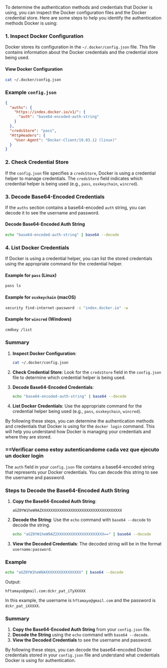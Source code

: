 To determine the authentication methods and credentials that Docker is using, you can inspect the Docker configuration files and the Docker credential store. Here are some steps to help you identify the authentication methods Docker is using:

### 1. Inspect Docker Configuration

Docker stores its configuration in the `~/.docker/config.json` file. This file contains information about the Docker credentials and the credential store being used.

#### View Docker Configuration

```sh
cat ~/.docker/config.json
```

### Example `config.json`

```json
{
  "auths": {
    "https://index.docker.io/v1/": {
      "auth": "base64-encoded-auth-string"
    }
  },
  "credsStore": "pass",
  "HttpHeaders": {
    "User-Agent": "Docker-Client/19.03.12 (linux)"
  }
}
```

### 2. Check Credential Store

If the `config.json` file specifies a `credsStore`, Docker is using a credential helper to manage credentials. The `credsStore` field indicates which credential helper is being used (e.g., `pass`, `osxkeychain`, `wincred`).

### 3. Decode Base64-Encoded Credentials

If the `auths` section contains a base64-encoded `auth` string, you can decode it to see the username and password.

#### Decode Base64-Encoded Auth String

```sh
echo "base64-encoded-auth-string" | base64 --decode
```

### 4. List Docker Credentials

If Docker is using a credential helper, you can list the stored credentials using the appropriate command for the credential helper.

#### Example for `pass` (Linux)

```sh
pass ls
```

#### Example for `osxkeychain` (macOS)

```sh
security find-internet-password -s "index.docker.io" -w
```

#### Example for `wincred` (Windows)

```sh
cmdkey /list
```

### Summary

1. **Inspect Docker Configuration**:
    ```sh
    cat ~/.docker/config.json
    ```

2. **Check Credential Store**: Look for the `credsStore` field in the `config.json` file to determine which credential helper is being used.

3. **Decode Base64-Encoded Credentials**:
    ```sh
    echo "base64-encoded-auth-string" | base64 --decode
    ```

4. **List Docker Credentials**: Use the appropriate command for the credential helper being used (e.g., `pass`, `osxkeychain`, `wincred`).

By following these steps, you can determine the authentication methods and credentials that Docker is using for the `docker login` command. This will help you understand how Docker is managing your credentials and where they are stored.

### ==Verificar como estoy autenticandome cada vez que ejecuto un docker login

The `auth` field in your `config.json` file contains a base64-encoded string that represents your Docker credentials. You can decode this string to see the username and password.

### Steps to Decode the Base64-Encoded Auth String

1. **Copy the Base64-Encoded Auth String**:
    ```plaintext
    aGZ0YW1heW9AZXXXXXXXXXXXXXXXXXXXXXXXXXXXXXXXXXXXX
    ```

2. **Decode the String**:
    Use the `echo` command with `base64 --decode` to decode the string.

    ```sh
    echo "aGZ0YW1heW9AZ2XXXXXXXXXXXXXXXXXXXXX==" | base64 --decode
    ```

3. **View the Decoded Credentials**:
    The decoded string will be in the format `username:password`.

### Example

```sh
echo "aGZ0YW1heW9AXXXXXXXXXXXXXXXX" | base64 --decode
```

Output:
```plaintext
hftamayo@gmail.com:dckr_pat_iTyXXXXX
```

In this example, the username is `hftamayo@gmail.com` and the password is `dckr_pat_iXXXXX`.

### Summary

1. **Copy the Base64-Encoded Auth String** from your `config.json` file.
2. **Decode the String** using the `echo` command with `base64 --decode`.
3. **View the Decoded Credentials** to see the username and password.

By following these steps, you can decode the base64-encoded Docker credentials stored in your `config.json` file and understand what credentials Docker is using for authentication.